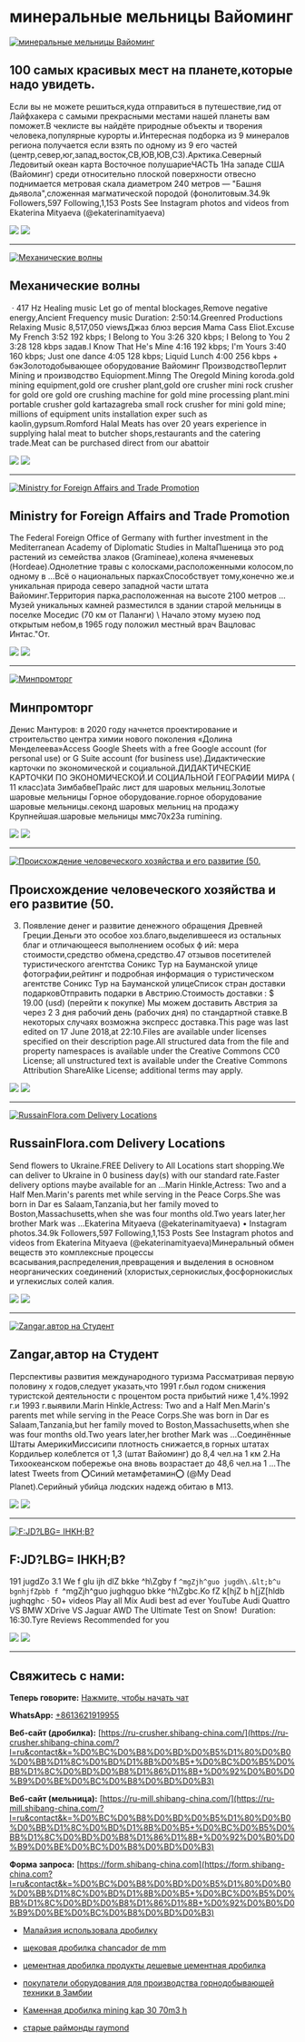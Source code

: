# минеральные мельницы Вайоминг

<a href="https://swt.shibang-china.com/?l=ru&img&k=%D0%BC%D0%B8%D0%BD%D0%B5%D1%80%D0%B0%D0%BB%D1%8C%D0%BD%D1%8B%D0%B5+%D0%BC%D0%B5%D0%BB%D1%8C%D0%BD%D0%B8%D1%86%D1%8B+%D0%92%D0%B0%D0%B9%D0%BE%D0%BC%D0%B8%D0%BD%D0%B3" target="_blank">![минеральные мельницы Вайоминг](http://static.shibang-china.com/all-800x300/374.jpg)</a>

## 100 самых красивых мест на планете,которые надо увидеть.
Если вы не можете решиться,куда отправиться в путешествие,гид от Лайфхакера с самыми прекрасными местами нашей планеты вам поможет.В чеклисте вы найдёте природные объекты и творения человека,популярные курорты и.Интересная подборка из 9 минералов региона получается если взять по одному из 9 его частей (центр,север,юг,запад,восток,СВ,ЮВ,ЮВ,СЗ).Арктика.Северный Ледовитый океан карта Восточное полушариеЧАСТЬ 1На западе США (Вайоминг) среди относительно плоской поверхности отвесно поднимается метровая скала диаметром 240 метров — &quot;Башня дьявола&quot;,сложенная магматической породой (фонолитовым.34.9k Followers,597 Following,1,153 Posts See Instagram photos and videos from Ekaterina Mityaeva (@ekaterinamityaeva)


<a href="https://whatsapp.shibangsoft.com/WhatsApp.php" target="_blank" title="WhatsApp">![](http://static.shibang-china.com/icon/whatsapp.png)</a> <a href="https://swt.shibang-china.com/?l=ru&icon&k=%D0%BC%D0%B8%D0%BD%D0%B5%D1%80%D0%B0%D0%BB%D1%8C%D0%BD%D1%8B%D0%B5+%D0%BC%D0%B5%D0%BB%D1%8C%D0%BD%D0%B8%D1%86%D1%8B+%D0%92%D0%B0%D0%B9%D0%BE%D0%BC%D0%B8%D0%BD%D0%B3" target="_blank">![](http://static.shibang-china.com/icon/chat-ru.png)</a>

---

<a href="https://swt.shibang-china.com/?l=ru&img&k=%D0%BC%D0%B8%D0%BD%D0%B5%D1%80%D0%B0%D0%BB%D1%8C%D0%BD%D1%8B%D0%B5+%D0%BC%D0%B5%D0%BB%D1%8C%D0%BD%D0%B8%D1%86%D1%8B+%D0%92%D0%B0%D0%B9%D0%BE%D0%BC%D0%B8%D0%BD%D0%B3" target="_blank">![Механические волны](http://static.shibang-china.com/all-800x300/190.jpg)</a>

## Механические волны
&nbsp;&#0183;&#32;417 Hz Healing music Let go of mental blockages,Remove negative energy,Ancient Frequency music Duration: 2:50:14.Greenred Productions Relaxing Music 8,517,050 viewsДжаз блюз версия Mama Cass Eliot.Excuse My French 3:52 192 kbps; I Belong to You 3:26 320 kbps; I Belong to You 2 3:28 128 kbps задав.I Know That He's Mine 4:16 192 kbps; I'm Yours 3:40 160 kbps; Just one dance 4:05 128 kbps; Liquid Lunch 4:00 256 kbps + бэкЗолотодобывающее оборудование Вайоминг ПроизводствоПерлит Mining и производство Equiopment.Minng The Oregold Mining koroda.gold mining equipment,gold ore crusher plant,gold ore crusher mini rock crusher for gold ore gold ore crushing machine for gold mine processing plant.mini portable crusher gold kartazagreba small rock crusher for mini gold mine; millions of equipment units installation exper such as kaolin,gypsum.Romford Halal Meats has over 20 years experience in supplying halal meat to butcher shops,restaurants and the catering trade.Meat can be purchased direct from our abattoir


<a href="https://whatsapp.shibangsoft.com/WhatsApp.php" target="_blank" title="WhatsApp">![](http://static.shibang-china.com/icon/whatsapp.png)</a> <a href="https://swt.shibang-china.com/?l=ru&icon&k=%D0%BC%D0%B8%D0%BD%D0%B5%D1%80%D0%B0%D0%BB%D1%8C%D0%BD%D1%8B%D0%B5+%D0%BC%D0%B5%D0%BB%D1%8C%D0%BD%D0%B8%D1%86%D1%8B+%D0%92%D0%B0%D0%B9%D0%BE%D0%BC%D0%B8%D0%BD%D0%B3" target="_blank">![](http://static.shibang-china.com/icon/chat-ru.png)</a>

---

<a href="https://swt.shibang-china.com/?l=ru&img&k=%D0%BC%D0%B8%D0%BD%D0%B5%D1%80%D0%B0%D0%BB%D1%8C%D0%BD%D1%8B%D0%B5+%D0%BC%D0%B5%D0%BB%D1%8C%D0%BD%D0%B8%D1%86%D1%8B+%D0%92%D0%B0%D0%B9%D0%BE%D0%BC%D0%B8%D0%BD%D0%B3" target="_blank">![Ministry for Foreign Affairs and Trade Promotion](http://static.shibang-china.com/all-800x300/1289.jpg)</a>

## Ministry for Foreign Affairs and Trade Promotion
The Federal Foreign Office of Germany with further investment in the Mediterranean Academy of Diplomatic Studies in MaltaПшеница это род растений из семейства злаков (Gramineae),колена ячменевых (Hordeae).Однолетние травы с колосками,расположенными колосом,по одному в …Всё о национальных паркахСпособствует тому,конечно же.и уникальная природа северо западной части штата Вайоминг.Территория парка,расположенная на высоте 2100 метров … Музей уникальных камней разместился в здании старой мельницы в поселке Моседис (70 км от Паланги) \\ Начало этому музею под открытым небом,в 1965 году положил местный врач Вацловас Интас.&quot;От.


<a href="https://whatsapp.shibangsoft.com/WhatsApp.php" target="_blank" title="WhatsApp">![](http://static.shibang-china.com/icon/whatsapp.png)</a> <a href="https://swt.shibang-china.com/?l=ru&icon&k=%D0%BC%D0%B8%D0%BD%D0%B5%D1%80%D0%B0%D0%BB%D1%8C%D0%BD%D1%8B%D0%B5+%D0%BC%D0%B5%D0%BB%D1%8C%D0%BD%D0%B8%D1%86%D1%8B+%D0%92%D0%B0%D0%B9%D0%BE%D0%BC%D0%B8%D0%BD%D0%B3" target="_blank">![](http://static.shibang-china.com/icon/chat-ru.png)</a>

---

<a href="https://swt.shibang-china.com/?l=ru&img&k=%D0%BC%D0%B8%D0%BD%D0%B5%D1%80%D0%B0%D0%BB%D1%8C%D0%BD%D1%8B%D0%B5+%D0%BC%D0%B5%D0%BB%D1%8C%D0%BD%D0%B8%D1%86%D1%8B+%D0%92%D0%B0%D0%B9%D0%BE%D0%BC%D0%B8%D0%BD%D0%B3" target="_blank">![Минпромторг](http://static.shibang-china.com/all-800x300/651.jpg)</a>

## Минпромторг
Денис Мантуров: в 2020 году начнется проектирование и строительство центра химии нового поколения &#171;Долина Менделеева&#187;Access Google Sheets with a free Google account (for personal use) or G Suite account (for business use).Дидактические карточки по экономической и социальной.ДИДАКТИЧЕСКИЕ КАРТОЧКИ ПО ЭКОНОМИЧЕСКОЙ.И СОЦИАЛЬНОЙ ГЕОГРАФИИ МИРА ( 11 класс)ata ЗимбабвеПрайс лист для шаровых мельниц.Золотые шаровые мельницы Горное оборудование.горное оборудование шаровые мельницы.секонд шаровых мельниц на продажу Крупнейшая.шаровые мельницы ммс70х23а rumining.


<a href="https://whatsapp.shibangsoft.com/WhatsApp.php" target="_blank" title="WhatsApp">![](http://static.shibang-china.com/icon/whatsapp.png)</a> <a href="https://swt.shibang-china.com/?l=ru&icon&k=%D0%BC%D0%B8%D0%BD%D0%B5%D1%80%D0%B0%D0%BB%D1%8C%D0%BD%D1%8B%D0%B5+%D0%BC%D0%B5%D0%BB%D1%8C%D0%BD%D0%B8%D1%86%D1%8B+%D0%92%D0%B0%D0%B9%D0%BE%D0%BC%D0%B8%D0%BD%D0%B3" target="_blank">![](http://static.shibang-china.com/icon/chat-ru.png)</a>

---

<a href="https://swt.shibang-china.com/?l=ru&img&k=%D0%BC%D0%B8%D0%BD%D0%B5%D1%80%D0%B0%D0%BB%D1%8C%D0%BD%D1%8B%D0%B5+%D0%BC%D0%B5%D0%BB%D1%8C%D0%BD%D0%B8%D1%86%D1%8B+%D0%92%D0%B0%D0%B9%D0%BE%D0%BC%D0%B8%D0%BD%D0%B3" target="_blank">![Происхождение человеческого хозяйства и его развитие (50.](http://static.shibang-china.com/all-800x300/1526.jpg)</a>

## Происхождение человеческого хозяйства и его развитие (50.
3) Появление денег и развитие денежного обращения Древней Греции.Деньги это особое хоз.благо,выделившееся из остальных благ и отличающееся выполнением особых ф ий: мера стоимости,средство обмена,средство.47 отзывов посетителей туристического агентства Соникс Тур на Бауманской улице фотографии,рейтинг и подробная информация о туристическом агентстве Соникс Тур на Бауманской улицеСписок стран доставки подарковОтправить подарки в Австрию.Стоимость доставки : $ 19.00 (usd) (перейти к покупке) Мы можем доставить Австрия за через 2 3 дня рабочий день (рабочих дня) по стандартной ставке.В некоторых случаях возможна экспресс доставка.This page was last edited on 17 June 2018,at 22:10.Files are available under licenses specified on their description page.All structured data from the file and property namespaces is available under the Creative Commons CC0 License; all unstructured text is available under the Creative Commons Attribution ShareAlike License; additional terms may apply.


<a href="https://whatsapp.shibangsoft.com/WhatsApp.php" target="_blank" title="WhatsApp">![](http://static.shibang-china.com/icon/whatsapp.png)</a> <a href="https://swt.shibang-china.com/?l=ru&icon&k=%D0%BC%D0%B8%D0%BD%D0%B5%D1%80%D0%B0%D0%BB%D1%8C%D0%BD%D1%8B%D0%B5+%D0%BC%D0%B5%D0%BB%D1%8C%D0%BD%D0%B8%D1%86%D1%8B+%D0%92%D0%B0%D0%B9%D0%BE%D0%BC%D0%B8%D0%BD%D0%B3" target="_blank">![](http://static.shibang-china.com/icon/chat-ru.png)</a>

---

<a href="https://swt.shibang-china.com/?l=ru&img&k=%D0%BC%D0%B8%D0%BD%D0%B5%D1%80%D0%B0%D0%BB%D1%8C%D0%BD%D1%8B%D0%B5+%D0%BC%D0%B5%D0%BB%D1%8C%D0%BD%D0%B8%D1%86%D1%8B+%D0%92%D0%B0%D0%B9%D0%BE%D0%BC%D0%B8%D0%BD%D0%B3" target="_blank">![RussainFlora.com Delivery Locations](http://static.shibang-china.com/all-800x300/1366.jpg)</a>

## RussainFlora.com Delivery Locations
Send flowers to Ukraine.FREE Delivery to All Locations start shopping.We can deliver to Ukraine in 0 business day(s) with our standard rate.Faster delivery options maybe available for an …Marin Hinkle,Actress: Two and a Half Men.Marin's parents met while serving in the Peace Corps.She was born in Dar es Salaam,Tanzania,but her family moved to Boston,Massachusetts,when she was four months old.Two years later,her brother Mark was …Ekaterina Mityaeva (@ekaterinamityaeva) • Instagram photos.34.9k Followers,597 Following,1,153 Posts See Instagram photos and videos from Ekaterina Mityaeva (@ekaterinamityaeva)Минеральный обмен веществ это комплексные процессы всасывания,распределения,превращения и выделения в основном неорганических соединений (хлористых,сернокислых,фосфорнокислых и углекислых солей калия.


<a href="https://whatsapp.shibangsoft.com/WhatsApp.php" target="_blank" title="WhatsApp">![](http://static.shibang-china.com/icon/whatsapp.png)</a> <a href="https://swt.shibang-china.com/?l=ru&icon&k=%D0%BC%D0%B8%D0%BD%D0%B5%D1%80%D0%B0%D0%BB%D1%8C%D0%BD%D1%8B%D0%B5+%D0%BC%D0%B5%D0%BB%D1%8C%D0%BD%D0%B8%D1%86%D1%8B+%D0%92%D0%B0%D0%B9%D0%BE%D0%BC%D0%B8%D0%BD%D0%B3" target="_blank">![](http://static.shibang-china.com/icon/chat-ru.png)</a>

---

<a href="https://swt.shibang-china.com/?l=ru&img&k=%D0%BC%D0%B8%D0%BD%D0%B5%D1%80%D0%B0%D0%BB%D1%8C%D0%BD%D1%8B%D0%B5+%D0%BC%D0%B5%D0%BB%D1%8C%D0%BD%D0%B8%D1%86%D1%8B+%D0%92%D0%B0%D0%B9%D0%BE%D0%BC%D0%B8%D0%BD%D0%B3" target="_blank">![Zangar,автор на Студент](http://static.shibang-china.com/all-800x300/164.jpg)</a>

## Zangar,автор на Студент
Перспективы развития международного туризма Рассматривая первую половину х годов,следует указать,что 1991 г.был годом снижения туристской деятельности с процентом роста прибытий ниже 1,4%.1992 г.и 1993 г.выявили.Marin Hinkle,Actress: Two and a Half Men.Marin's parents met while serving in the Peace Corps.She was born in Dar es Salaam,Tanzania,but her family moved to Boston,Massachusetts,when she was four months old.Two years later,her brother Mark was …Соединённые Штаты АмерикиМиссисипи плотность снижается,в горных штатах Кордильер колеблется от 1,3 (штат Вайоминг) до 8,4 чел.на 1 км 2.На Тихоокеанском побережье она вновь возрастает до 48,6 чел.на 1 …The latest Tweets from ⭕Синий метамфетамин⭕ (@My Dead Planet).Серийный убийца людских надежд обитаю в М13.


<a href="https://whatsapp.shibangsoft.com/WhatsApp.php" target="_blank" title="WhatsApp">![](http://static.shibang-china.com/icon/whatsapp.png)</a> <a href="https://swt.shibang-china.com/?l=ru&icon&k=%D0%BC%D0%B8%D0%BD%D0%B5%D1%80%D0%B0%D0%BB%D1%8C%D0%BD%D1%8B%D0%B5+%D0%BC%D0%B5%D0%BB%D1%8C%D0%BD%D0%B8%D1%86%D1%8B+%D0%92%D0%B0%D0%B9%D0%BE%D0%BC%D0%B8%D0%BD%D0%B3" target="_blank">![](http://static.shibang-china.com/icon/chat-ru.png)</a>

---

<a href="https://swt.shibang-china.com/?l=ru&img&k=%D0%BC%D0%B8%D0%BD%D0%B5%D1%80%D0%B0%D0%BB%D1%8C%D0%BD%D1%8B%D0%B5+%D0%BC%D0%B5%D0%BB%D1%8C%D0%BD%D0%B8%D1%86%D1%8B+%D0%92%D0%B0%D0%B9%D0%BE%D0%BC%D0%B8%D0%BD%D0%B3" target="_blank">![F:JD?LBG= IHKH;B?](http://static.shibang-china.com/all-800x300/75.jpg)</a>

## F:JD?LBG= IHKH;B?
191 jugdZo 3.1 We f glu ijh dlZ bkke ^h\Zgby f `^mgZjh^guo jugdh\.&lt;b^u bgnhjfZpbb f `^mgZjh^guo jughqguo bkke ^h\Zgbc.Ko fZ k[hjZ b h[jZ[hldb jughqghc&nbsp;&#0183;&#32;50+ videos Play all Mix Audi best ad ever YouTube Audi Quattro VS BMW XDrive VS Jaguar AWD The Ultimate Test on Snow! ️ Duration: 16:30.Tyre Reviews Recommended for you

<a href="https://whatsapp.shibangsoft.com/WhatsApp.php" target="_blank" title="WhatsApp">![](http://static.shibang-china.com/icon/whatsapp.png)</a> <a href="https://swt.shibang-china.com/?l=ru&icon&k=%D0%BC%D0%B8%D0%BD%D0%B5%D1%80%D0%B0%D0%BB%D1%8C%D0%BD%D1%8B%D0%B5+%D0%BC%D0%B5%D0%BB%D1%8C%D0%BD%D0%B8%D1%86%D1%8B+%D0%92%D0%B0%D0%B9%D0%BE%D0%BC%D0%B8%D0%BD%D0%B3" target="_blank">![](http://static.shibang-china.com/icon/chat-ru.png)</a>

---
## Свяжитесь с нами:

**Теперь говорите:** [Нажмите, чтобы начать чат](https://swt.shibang-china.com?l=ru&contact&k=%D0%BC%D0%B8%D0%BD%D0%B5%D1%80%D0%B0%D0%BB%D1%8C%D0%BD%D1%8B%D0%B5+%D0%BC%D0%B5%D0%BB%D1%8C%D0%BD%D0%B8%D1%86%D1%8B+%D0%92%D0%B0%D0%B9%D0%BE%D0%BC%D0%B8%D0%BD%D0%B3)

**WhatsApp:**  [+8613621919955](https://whatsapp.shibangsoft.com/WhatsApp.php)

**Веб-сайт (дробилка):** [https://ru-crusher.shibang-china.com/](https://ru-crusher.shibang-china.com/?l=ru&contact&k=%D0%BC%D0%B8%D0%BD%D0%B5%D1%80%D0%B0%D0%BB%D1%8C%D0%BD%D1%8B%D0%B5+%D0%BC%D0%B5%D0%BB%D1%8C%D0%BD%D0%B8%D1%86%D1%8B+%D0%92%D0%B0%D0%B9%D0%BE%D0%BC%D0%B8%D0%BD%D0%B3)

**Веб-сайт (мельница):** [https://ru-mill.shibang-china.com/](https://ru-mill.shibang-china.com/?l=ru&contact&k=%D0%BC%D0%B8%D0%BD%D0%B5%D1%80%D0%B0%D0%BB%D1%8C%D0%BD%D1%8B%D0%B5+%D0%BC%D0%B5%D0%BB%D1%8C%D0%BD%D0%B8%D1%86%D1%8B+%D0%92%D0%B0%D0%B9%D0%BE%D0%BC%D0%B8%D0%BD%D0%B3)

**Форма запроса:** [https://form.shibang-china.com](https://form.shibang-china.com?l=ru&contact&k=%D0%BC%D0%B8%D0%BD%D0%B5%D1%80%D0%B0%D0%BB%D1%8C%D0%BD%D1%8B%D0%B5+%D0%BC%D0%B5%D0%BB%D1%8C%D0%BD%D0%B8%D1%86%D1%8B+%D0%92%D0%B0%D0%B9%D0%BE%D0%BC%D0%B8%D0%BD%D0%B3)

* [Малайзия использовала дробилку](../123/%D0%9C%D0%B0%D0%BB%D0%B0%D0%B9%D0%B7%D0%B8%D1%8F%20%D0%B8%D1%81%D0%BF%D0%BE%D0%BB%D1%8C%D0%B7%D0%BE%D0%B2%D0%B0%D0%BB%D0%B0%20%D0%B4%D1%80%D0%BE%D0%B1%D0%B8%D0%BB%D0%BA%D1%83.md)

* [щековая дробилка chancador de mm](../122/%D1%89%D0%B5%D0%BA%D0%BE%D0%B2%D0%B0%D1%8F%20%D0%B4%D1%80%D0%BE%D0%B1%D0%B8%D0%BB%D0%BA%D0%B0%20chancador%20de%20mm.md)

* [цементная дробилка продукты дешевые цементная дробилка](../121/%D1%86%D0%B5%D0%BC%D0%B5%D0%BD%D1%82%D0%BD%D0%B0%D1%8F%20%D0%B4%D1%80%D0%BE%D0%B1%D0%B8%D0%BB%D0%BA%D0%B0%20%D0%BF%D1%80%D0%BE%D0%B4%D1%83%D0%BA%D1%82%D1%8B%20%D0%B4%D0%B5%D1%88%D0%B5%D0%B2%D1%8B%D0%B5%20%D1%86%D0%B5%D0%BC%D0%B5%D0%BD%D1%82%D0%BD%D0%B0%D1%8F%20%D0%B4%D1%80%D0%BE%D0%B1%D0%B8%D0%BB%D0%BA%D0%B0.md)

* [покупатели оборудования для производства горнодобывающей техники в Замбии](../122/%D0%BF%D0%BE%D0%BA%D1%83%D0%BF%D0%B0%D1%82%D0%B5%D0%BB%D0%B8%20%D0%BE%D0%B1%D0%BE%D1%80%D1%83%D0%B4%D0%BE%D0%B2%D0%B0%D0%BD%D0%B8%D1%8F%20%D0%B4%D0%BB%D1%8F%20%D0%BF%D1%80%D0%BE%D0%B8%D0%B7%D0%B2%D0%BE%D0%B4%D1%81%D1%82%D0%B2%D0%B0%20%D0%B3%D0%BE%D1%80%D0%BD%D0%BE%D0%B4%D0%BE%D0%B1%D1%8B%D0%B2%D0%B0%D1%8E%D1%89%D0%B5%D0%B9%20%D1%82%D0%B5%D1%85%D0%BD%D0%B8%D0%BA%D0%B8%20%D0%B2%20%D0%97%D0%B0%D0%BC%D0%B1%D0%B8%D0%B8.md)

* [Каменная дробилка mining kap 30 70m3 h](../125/%D0%9A%D0%B0%D0%BC%D0%B5%D0%BD%D0%BD%D0%B0%D1%8F%20%D0%B4%D1%80%D0%BE%D0%B1%D0%B8%D0%BB%D0%BA%D0%B0%20mining%20kap%2030%2070m3%20h.md)

* [старые раймонды raymond](../125/%D1%81%D1%82%D0%B0%D1%80%D1%8B%D0%B5%20%D1%80%D0%B0%D0%B9%D0%BC%D0%BE%D0%BD%D0%B4%D1%8B%20raymond.md)
